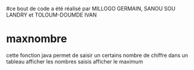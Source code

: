 #ce bout de code a été réalisé par MILLOGO GERMAIN, SANOU SOU LANDRY et TOLOUM-DOUMDE IVAN
# maxnombre
cette fonction java permet de saisir un certains nombre 
de chiffre dans un tableau
afficher les nombres saisis
afficher le maximum
